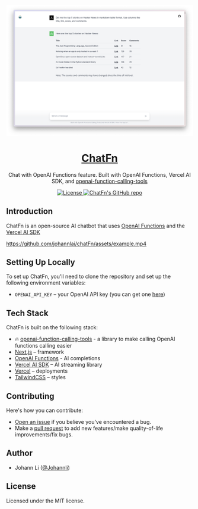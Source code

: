 <a href="https://chat-fn.vercel.app">
  <img alt="Chat with Hacker News using natural language." src="assets/screenshot.png">
  <h1 align="center">ChatFn</h1>
</a>

<p align="center">
  Chat with OpenAI Functions feature. Built with OpenAI Functions, Vercel AI SDK, and <a href="https://github.com/JohannLai/openai-function-calling-tools">openai-function-calling-tools</a>
</p>

<p align="center">
  <a href="https://github.com/johannlai/chatFn/blob/main/LICENSE">
    <img src="https://img.shields.io/github/license/johannlai/chatFn?label=license&logo=github&color=f80&logoColor=fff" alt="License" />
  </a>
  <a href="https://github.com/johannlai/chatFn"><img src="https://img.shields.io/github/stars/johannlai/chatFn?style=social" alt="ChatFn's GitHub repo"></a>
</p>


## Introduction

ChatFn is an open-source AI chatbot that uses [OpenAI Functions](https://platform.openai.com/docs/guides/gpt/function-calling) and the [Vercel AI SDK](https://sdk.vercel.ai/docs)

https://github.com/johannlai/chatFn/assets/example.mp4


## Setting Up Locally

To set up ChatFn, you'll need to clone the repository and set up the following environment variables:

- `OPENAI_API_KEY` – your OpenAI API key (you can get one [here](https://platform.openai.com/account/api-keys))

## Tech Stack

ChatFn is built on the following stack:
- 🔥 [openai-function-calling-tools](https://github.com/JohannLai/openai-function-calling-tools) - a library to make calling OpenAI functions calling easier
- [Next.js](https://nextjs.org/) – framework
- [OpenAI Functions](https://platform.openai.com/docs/guides/gpt/function-calling) - AI completions
- [Vercel AI SDK](https://sdk.vercel.ai/docs) – AI streaming library
- [Vercel](https://vercel.com) – deployments
- [TailwindCSS](https://tailwindcss.com/) – styles

## Contributing

Here's how you can contribute:

- [Open an issue](https://github.com/johannlai/chatFn/issues) if you believe you've encountered a bug.
- Make a [pull request](https://github.com/johannlai/chatFn/pull) to add new features/make quality-of-life improvements/fix bugs.

## Author

- Johann Li ([@Johannli](https://twitter.com/ProgramerJohann))

## License

Licensed under the MIT license.
